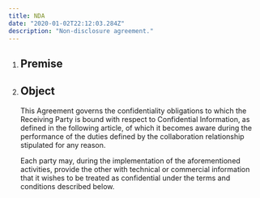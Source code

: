 ```yaml
---
title: NDA
date: "2020-01-02T22:12:03.284Z"
description: "Non-disclosure agreement."
---
```


1.  ## Premise

2.  ## Object
    This Agreement governs the confidentiality obligations to which the Receiving Party is bound with respect to Confidential Information, as defined in the following article, of which it becomes aware during the performance of the duties defined by the collaboration relationship stipulated for any reason.
    
     Each party may, during the implementation of the aforementioned activities, provide the other with technical or commercial information that it wishes to be treated as confidential under the terms and conditions described below.